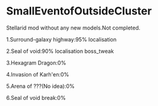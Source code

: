 # SmallEventofOutsideCluster
Stellarid mod without any new models.Not completed.

1.Surround-galaxy highway:95% localisation

2.Seal of void:90% localisation boss_tweak

3.Hexagram Dragon:0%

4.Invasion of Karh'en:0%

5.Arena of ???(No idea):0%

6.Seal of void break:0%
